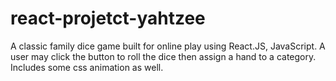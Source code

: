 # react-projetct-yahtzee
A classic family dice game built for online play using React.JS, JavaScript.
A user may click the button to roll the dice then assign a hand to a category.
Includes some css animation as well.
